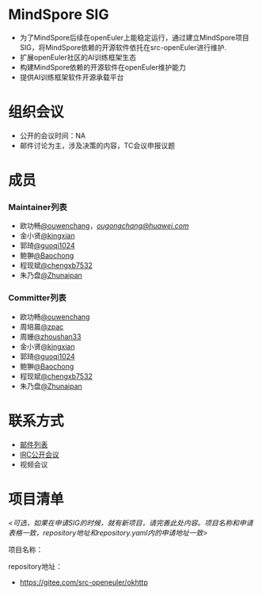# MindSpore SIG

-   为了MindSpore后续在openEuler上能稳定运行，通过建立MindSpore项目SIG，将MindSpore依赖的开源软件依托在src-openEuler进行维护.
-   扩展openEuler社区的AI训练框架生态 
-   构建MindSpore依赖的开源软件在openEuler维护能力
-   提供AI训练框架软件开源承载平台



# 组织会议

- 公开的会议时间：NA
- 邮件讨论为主，涉及决策的内容，TC会议申报议题



# 成员

### Maintainer列表

- 欧功畅[@ouwenchang](https://gitee.com/ouwenchang)，*ougongchang@huawei.com*
- 金小贤[@kingxian](https://gitee.com/kingxian)
- 郭琦[@guoqi1024](https://gitee.com/guoqi1024)
- 鲍翀[@Baochong](https://gitee.com/Baochong)
- 程现斌[@chengxb7532](https://gitee.com/chengxb7532)
- 朱乃盘[@Zhunaipan](https://gitee.com/Zhunaipan)



### Committer列表

- 欧功畅[@ouwenchang](https://gitee.com/ouwenchang)
- 周培晨[@zpac](https://gitee.com/zpac)
- 周姗[@zhoushan33](https://gitee.com/zhoushan33)
- 金小贤[@kingxian](https://gitee.com/kingxian)
- 郭琦[@guoqi1024](https://gitee.com/guoqi1024)
- 鲍翀[@Baochong](https://gitee.com/Baochong)
- 程现斌[@chengxb7532](https://gitee.com/chengxb7532)
- 朱乃盘[@Zhunaipan](https://gitee.com/Zhunaipan)



# 联系方式

- [邮件列表](dev@openeuler.org)
- [IRC公开会议]()
- 视频会议





# 项目清单

*<可选，如果在申请SIG的时候，就有新项目，请完善此处内容。项目名称和申请表格一致，repository地址和repository.yaml内的申请地址一致>*

项目名称：

repository地址：

- https://gitee.com/src-openeuler/okhttp